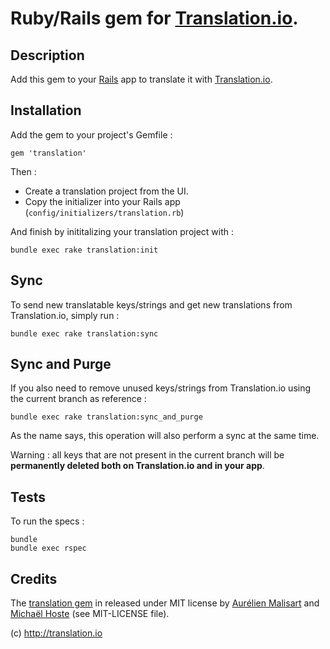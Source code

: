 # Ruby/Rails gem for [Translation.io](http://translation.io).

## Description

Add this gem to your [Rails](http://rubyonrails.org) app to translate it with [Translation.io](http://translation.io).

## Installation

Add the gem to your project's Gemfile :

    gem 'translation'

Then :

* Create a translation project from the UI.
* Copy the initializer into your Rails app (`config/initializers/translation.rb`)

And finish by inititalizing your translation project with :

    bundle exec rake translation:init

## Sync

To send new translatable keys/strings and get new translations from Translation.io, simply run :

    bundle exec rake translation:sync

## Sync and Purge

If you also need to remove unused keys/strings from Translation.io using the current branch as reference :

    bundle exec rake translation:sync_and_purge

As the name says, this operation will also perform a sync at the same time.

Warning : all keys that are not present in the current branch will be **permanently deleted both on Translation.io and in your app**.

## Tests

To run the specs :

    bundle
    bundle exec rspec

## Credits

The [translation gem](https://rubygems.org/gems/translation) in released under MIT license by [Aurélien Malisart](http://aurelien.malisart.be) and [Michaël Hoste](http://80limit.com) (see MIT-LICENSE
file).

(c) http://translation.io

